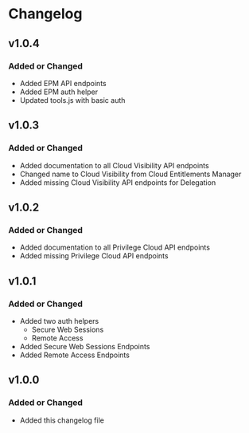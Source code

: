 # Changelog

## v1.0.4

### Added or Changed
- Added EPM API endpoints
- Added EPM auth helper
- Updated tools.js with basic auth

## v1.0.3

### Added or Changed
- Added documentation to all Cloud Visibility API endpoints
- Changed name to Cloud Visibility from Cloud Entitlements Manager
- Added missing Cloud Visibility API endpoints for Delegation

## v1.0.2

### Added or Changed
- Added documentation to all Privilege Cloud API endpoints
- Added missing Privilege Cloud API endpoints

## v1.0.1

### Added or Changed 
- Added two auth helpers
  - Secure Web Sessions
  - Remote Access
- Added Secure Web Sessions Endpoints
- Added Remote Access Endpoints

## v1.0.0

### Added or Changed
- Added this changelog file